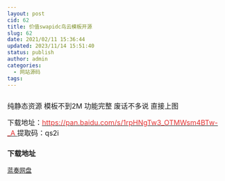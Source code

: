 ```yaml
---
layout: post
cid: 62
title: 价值swapidc鸟云模板开源
slug: 62
date: 2021/02/11 15:36:44
updated: 2023/11/14 15:51:40
status: publish
author: admin
categories: 
  - 网站源码
tags: 
---
```



<div alt="潮男心博客 www.cnx0.com" >
				<p>
	<span style="font-size:16px;"><a class="pics" href="/upload/1/888552/images/20210211/20210211140751525152.jpg" rel="pics"><img src="http://www.aishoujizy.com/upload/1/888552/images/20210211/20210211140751525152.jpg" class="scrollLoading" data-url="/upload/1/888552/images/20210211/20210211140751525152.jpg" alt=""></a> <br></span>
</p>
<p>
	<span style="font-size:16px;">纯静态资源 模板不到2M 功能完整 废话不多说 直接上图<br></span>
</p>
<p>
	<span style="font-size:16px;">下载地址：<a href="https://pan.baidu.com/s/1rpHNgTw3_OTMWsm4BTw-_A" target="_blank"><span style="color:#E53333;">https://pan.baidu.com/s/1rpHNgTw3_OTMWsm4BTw-_A&#160;</span></a></span><span style="font-size:16px;">提取码：qs2i&#160;</span>
</p>
<div id="fengexuxian"></div>
<div class="page-content-intro main-article"><div class="down-url-wrap"> 
<h3 class="tit">
<i class="ico"></i>下载地址</h3>
<a href="#down" onclick="window.open('https://asj.lanzous.com/iYjyflkelij');return false;" class="sbtn" title=""><i class="ico"></i><i class="line"></i>蓝奏网盘</a> &#160;

</div></div>			</div>
			
